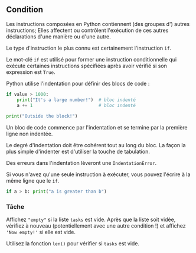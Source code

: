 ## Condition

Les instructions composées en Python contiennent (des groupes d') autres instructions; Elles affectent ou contrôlent
l'exécution de ces autres déclarations d'une manière ou d'une autre.

Le type d'instruction le plus connu est certainement l'instruction `if`.

Le mot-clé `if` est utilisé pour former une instruction conditionnelle qui exécute certaines instructions 
spécifiées après avoir vérifié si son expression est `True`.

Python utilise l'indentation pour définir des blocs de code :

```python
if value > 1000: 
    print("It's a large number!")  # bloc indenté
    a += 1                         # bloc indenté
    
print("Outside the block!")        
```

Un bloc de code commence par l'indentation et se termine par la première ligne non indentée.

Le degré d'indentation doit être cohérent tout au long du bloc.
La façon la plus simple d'indenter est d'utiliser la touche de tabulation.

Des erreurs dans l'indentation lèveront une `IndentationError`. 

Si vous n'avez qu'une seule instruction à exécuter, vous pouvez l'écrire à la même ligne que le `if`.

```python
if a > b: print("a is greater than b")
```

### Tâche
Affichez `"empty"` si la liste `tasks` est vide.
Après que la liste soit vidée, vérifiez à nouveau (potentiellement avec une autre condition !)
et affichez `'Now empty!'` si elle est vide.

<div class='hint'>Utilisez la fonction <code>len()</code> pour vérifier si <code>tasks</code> est vide.</div>
